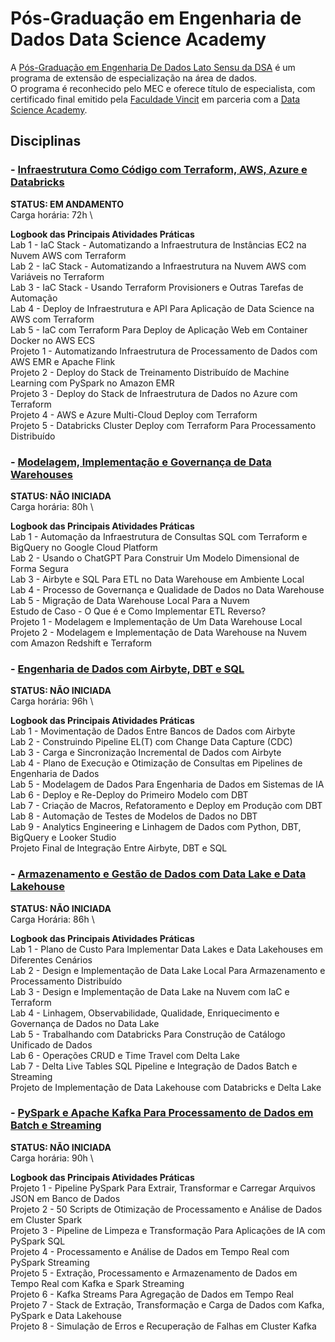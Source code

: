 # Pós-Graduação em Engenharia de Dados Data Science Academy


A [Pós-Graduação em Engenharia De Dados Lato Sensu da DSA](https://www.datascienceacademy.com.br/bundle/pos-graduacao-em-engenharia-de-dados) é um programa de extensão de especialização na área de dados. \
O programa é reconhecido pelo MEC e oferece título de especialista, com certificado final emitido pela [Faculdade Vincit](https://www.faculdadevincit.edu.br/) em parceria com a [Data Science Academy](https://www.datascienceacademy.com.br/home).


## Disciplinas 
### - [Infraestrutura Como Código com Terraform, AWS, Azure e Databricks](https://www.datascienceacademy.com.br/course/infraestrutura-como-codigo-com-terraform-aws-azure-e-databricks) 
__STATUS: EM ANDAMENTO__ \
Carga horária: 72h \

__Logbook das Principais Atividades Práticas__ \
Lab 1 - IaC Stack - Automatizando a Infraestrutura de Instâncias EC2 na Nuvem AWS com Terraform \
Lab 2 - IaC Stack - Automatizando a Infraestrutura na Nuvem AWS com Variáveis no Terraform \
Lab 3 - IaC Stack - Usando Terraform Provisioners e Outras Tarefas de Automação \
Lab 4 - Deploy de Infraestrutura e API Para Aplicação de Data Science na AWS com Terraform \
Lab 5 - IaC com Terraform Para Deploy de Aplicação Web em Container Docker no AWS ECS \
Projeto 1 - Automatizando Infraestrutura de Processamento de Dados com AWS EMR e Apache Flink \
Projeto 2 - Deploy do Stack de Treinamento Distribuído de Machine Learning com PySpark no Amazon EMR \
Projeto 3 - Deploy do Stack de Infraestrutura de Dados no Azure com Terraform \
Projeto 4 - AWS e Azure Multi-Cloud Deploy com Terraform \
Projeto 5 - Databricks Cluster Deploy com Terraform Para Processamento Distribuído

### - [Modelagem, Implementação e Governança de Data Warehouses](https://www.datascienceacademy.com.br/course/modelagem-implementacao-e-governanca-de-data-warehouses)
__STATUS: NÃO INICIADA__ \
Carga horária: 80h \

__Logbook das Principais Atividades Práticas__ \
Lab 1 - Automação da Infraestrutura de Consultas SQL com Terraform e BigQuery no Google Cloud Platform \
Lab 2 - Usando o ChatGPT Para Construir Um Modelo Dimensional de Forma Segura \
Lab 3 - Airbyte e SQL Para ETL no Data Warehouse em Ambiente Local \
Lab 4 - Processo de Governança e Qualidade de Dados no Data Warehouse \
Lab 5 - Migração de Data Warehouse Local Para a Nuvem \
Estudo de Caso - O Que é e Como Implementar ETL Reverso? \
Projeto 1 - Modelagem e Implementação de Um Data Warehouse Local \
Projeto 2 - Modelagem e Implementação de Data Warehouse na Nuvem com Amazon Redshift e Terraform

### - [Engenharia de Dados com Airbyte, DBT e SQL](https://www.datascienceacademy.com.br/course/engenharia-de-dados-com-airbyte-dbt-e-sql)
__STATUS: NÃO INICIADA__ \
Carga horária: 96h \

__Logbook das Principais Atividades Práticas__ \
Lab 1 - Movimentação de Dados Entre Bancos de Dados com Airbyte \
Lab 2 - Construindo Pipeline EL(T) com Change Data Capture (CDC) \
Lab 3 - Carga e Sincronização Incremental de Dados com Airbyte \
Lab 4 - Plano de Execução e Otimização de Consultas em Pipelines de Engenharia de Dados \
Lab 5 - Modelagem de Dados Para Engenharia de Dados em Sistemas de IA \
Lab 6 - Deploy e Re-Deploy do Primeiro Modelo com DBT \
Lab 7 - Criação de Macros, Refatoramento e Deploy em Produção com DBT \
Lab 8 - Automação de Testes de Modelos de Dados no DBT \
Lab 9 - Analytics Engineering e Linhagem de Dados com Python, DBT, BigQuery e Looker Studio \
Projeto Final de Integração Entre Airbyte, DBT e SQL

### - [Armazenamento e Gestão de Dados com Data Lake e Data Lakehouse](https://www.datascienceacademy.com.br/course/armazenamento-e-gestao-de-dados-com-data-lake-e-data-lakehouse)
__STATUS: NÃO INICIADA__ \
Carga Horária: 86h \

__Logbook das Principais Atividades Práticas__ \
Lab 1 - Plano de Custo Para Implementar Data Lakes e Data Lakehouses em Diferentes Cenários \
Lab 2 - Design e Implementação de Data Lake Local Para Armazenamento e Processamento Distribuído \
Lab 3 - Design e Implementação de Data Lake na Nuvem com IaC e Terraform \
Lab 4 - Linhagem, Observabilidade, Qualidade, Enriquecimento e Governança de Dados no Data Lake \
Lab 5 - Trabalhando com Databricks Para Construção de Catálogo Unificado de Dados \
Lab 6 - Operações CRUD e Time Travel com Delta Lake \
Lab 7 - Delta Live Tables SQL Pipeline e Integração de Dados Batch e Streaming \
Projeto de Implementação de Data Lakehouse com Databricks e Delta Lake

### - [PySpark e Apache Kafka Para Processamento de Dados em Batch e Streaming](https://www.datascienceacademy.com.br/course/pyspark-e-apache-kafka-para-processamento-de-dados-em-batch-e-streaming)
__STATUS: NÃO INICIADA__ \
Carga horária: 90h \

__Logbook das Principais Atividades Práticas__ \
Projeto 1 - Pipeline PySpark Para Extrair, Transformar e Carregar Arquivos JSON em Banco de Dados \
Projeto 2 - 50 Scripts de Otimização de Processamento e Análise de Dados em Cluster Spark \
Projeto 3 - Pipeline de Limpeza e Transformação Para Aplicações de IA com PySpark SQL \
Projeto 4 - Processamento e Análise de Dados em Tempo Real com PySpark Streaming \
Projeto 5 - Extração, Processamento e Armazenamento de Dados em Tempo Real com Kafka e Spark Streaming \
Projeto 6 - Kafka Streams Para Agregação de Dados em Tempo Real \
Projeto 7 - Stack de Extração, Transformação e Carga de Dados com Kafka, PySpark e Data Lakehouse \
Projeto 8 - Simulação de Erros e Recuperação de Falhas em Cluster Kafka
